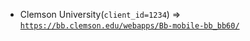  - Clemson University(`client_id=1234`) => [`https://bb.clemson.edu/webapps/Bb-mobile-bb_bb60/`](https://bb.clemson.edu/webapps/Bb-mobile-bb_bb60/)
